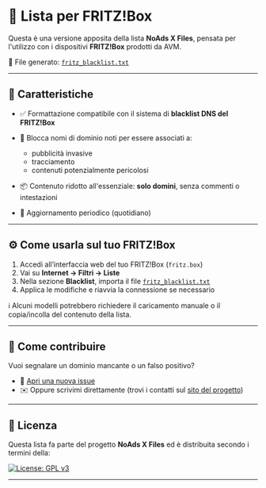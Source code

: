 # 📡 Lista per FRITZ!Box

Questa è una versione apposita della lista **NoAds X Files**, pensata per l'utilizzo con i dispositivi **FRITZ!Box** prodotti da AVM.

📁 File generato: [`fritz_blacklist.txt`](fritz_blacklist.txt)

---

## 🧩 Caratteristiche

- ✅ Formattazione compatibile con il sistema di **blacklist DNS del FRITZ!Box**
- 🚫 Blocca nomi di dominio noti per essere associati a:
  - pubblicità invasive
  - tracciamento
  - contenuti potenzialmente pericolosi

- 📦 Contenuto ridotto all'essenziale: **solo domini**, senza commenti o intestazioni
- 🔁 Aggiornamento periodico (quotidiano)

---

## ⚙️ Come usarla sul tuo FRITZ!Box

1. Accedi all’interfaccia web del tuo FRITZ!Box (`fritz.box`)
2. Vai su **Internet → Filtri → Liste**
3. Nella sezione **Blacklist**, importa il file [`fritz_blacklist.txt`](fritz_blacklist.txt)
4. Applica le modifiche e riavvia la connessione se necessario

ℹ️ Alcuni modelli potrebbero richiedere il caricamento manuale o il copia/incolla del contenuto della lista.

---

## 🤝 Come contribuire

Vuoi segnalare un dominio mancante o un falso positivo?

- 📩 [Apri una nuova issue](https://github.com/gioxx/xfiles/issues/new/choose)
- ✉️ Oppure scrivimi direttamente (trovi i contatti sul [sito del progetto](https://xfiles.noads.it))

---

## 📜 Licenza

Questa lista fa parte del progetto **NoAds X Files** ed è distribuita secondo i termini della:

[![License: GPL v3](https://img.shields.io/badge/License-GPLv3-blue.svg)](https://www.gnu.org/licenses/gpl-3.0)

---
